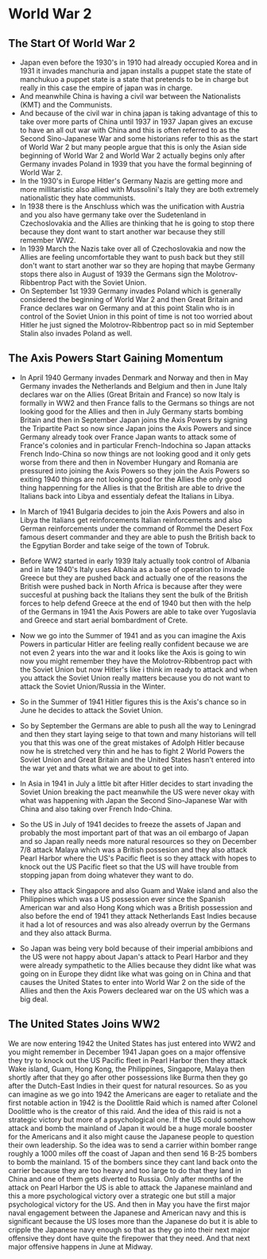 # World War 2

## The Start Of World War 2

- Japan even before the 1930's in 1910 had already occupied Korea and in 1931 it invades manchuria and japan installs a puppet state the state of manchukuo a puppet state is a state that pretends to be in charge but really in this case the empire of japan was in charge.
- And meanwhile China is having a civil war between the Nationalists (KMT) and the Communists.
- And because of the civil war in china japan is taking advantage of this to take over more parts of China until 1937 in 1937 Japan gives an excuse to have an all out war with China and this is often referred to as the Second Sino-Japanese War and some historians refer to this as the start of World War 2 but many people argue that this is only the Asian side beginning of World War 2 and World War 2 actually begins only after Germany invades Poland in 1939 that you have the formal beginning of World War 2.
- In the 1930's in Europe Hitler's Germany Nazis are getting more and more millitaristic also allied with Mussolini's Italy they are both extremely nationalistic they hate communists.
- In 1938 there is the Anschluss which was the unification with Austria and you also have germany take over the Sudetenland in Czechoslovakia and the Allies are thinking that he is going to stop there because they dont want to start another war because they still remember WW2.
- In 1939 March the Nazis take over all of Czechoslovakia and now the Allies are feeling uncomfortable they want to push back but they still don't want to start another war so they are hoping that maybe Germany stops there also in August of 1939 the Germans sign the Molotrov-Ribbentrop Pact with the Soviet Union.
- On September 1st 1939 Germany invades Poland which is generally considered the beginning of World War 2 and then Great Britain and France declares war on Germany and at this point Stalin who is in control of the Soviet Union in this point of time is not too worried about Hitler he just signed the Molotrov-Ribbentrop pact so in mid September Stalin also invades Poland as well.

## The Axis Powers Start Gaining Momentum

- In April 1940 Germany invades Denmark and Norway and then in May Germany invades the Netherlands and Belgium and then in June Italy declares war on the Allies (Great Britain and France) so now Italy is formally in WW2 and then France falls to the Germans so things are not looking good for the Allies and then in July Germany starts bombing Britain and then in September Japan joins the Axis Powers by signing the Tripartite Pact so now since Japan joins the Axis Powers and since Germany already took over France Japan wants to attack some of France's colonies and in particular French-Indochina so Japan attacks French Indo-China so now things are not looking good and it only gets worse from there and then in November Hungary and Romania are pressured into joining the Axis Powers so they join the Axis Powers so exiting 1940 things are not looking good for the Allies the only good thing happenning for the Allies is that the British are able to drive the Italians back into Libya and essentialy defeat the Italians in Libya.
- In March of 1941 Bulgaria decides to join the Axis Powers and also in Libya the Italians get reinforcements Italian reinforcements and also German reinforcements under the command of Rommel the Desert Fox famous desert commander and they are able to push the British back to the Egpytian Border and take seige of the town of Tobruk.
- Before WW2 started in early 1939 Italy actually took control of Albania and in late 1940's Italy uses Albania as a base of operation to invade Greece but they are pushed back and actually one of the reasons the British were pushed back in North Africa is because after they were succesful at pushing back the Italians they sent the bulk of the British forces to help defend Greece at the end of 1940 but then with the help of the Germans in 1941 the Axis Powers are able to take over Yugoslavia and Greece and start aerial bombardment of Crete.


- Now we go into the Summer of 1941 and as you can imagine the Axis Powers in particular Hitler are feeling really confident because we are not even 2 years into the war and it looks like the Axis is going to win now you might remember they have the Molotrov-Ribbentrop pact with the Soviet Union but now Hitler's like i think im ready to attack and when you attack the Soviet Union really matters because you do not want to attack the Soviet Union/Russia in the Winter.
- So in the Summer of 1941 Hitler figures this is the Axis's chance so in June he decides to attack the Soviet Union.
- So by September the Germans are able to push all the way to Leningrad and then they start laying seige to that town and many historians will tell you that this was one of the great mistakes of Adolph Hitler because now he is stretched very thin and he has to fight 2 World Powers the Soviet Union and Great Britain and the United States hasn't entered into the war yet and thats what we are about to get into.
- In Asia in 1941 in July a little bit after Hitler decides to start invading the Soviet Union breaking the pact meanwhile the US were never okay with what was happening with Japan the Second Sino-Japanese War with China and also taking over French Indo-China.
- So the US in July of 1941 decides to freeze the assets of Japan and probably the most important part of that was an oil embargo of Japan and so Japan really needs more natural resources so they on December 7/8 attack Malaya which was a British possesion and they also attack Pearl Harbor where the US's Pacific fleet is so they attack with hopes to knock out the US Pacific fleet so that the US will have trouble from stopping japan from doing whatever they want to do.
- They also attack Singapore and also Guam and Wake island and also the Philippines which was a US possession ever since the Spanish American war and also Hong Kong which was a British possession and also before the end of 1941 they attack Netherlands East Indies because it had a lot of resources and was also already overrun by the Germans and they also attack Burma.
- So Japan was being very bold because of their imperial ambibions and the US were not happy about Japan's attack to Pearl Harbor and they were already sympathetic to the Allies because they didnt like what was going on in Europe they didnt like what was going on in China and that causes the United States to enter into World War 2 on the side of the Allies and then the Axis Powers decleared war on the US which was a big deal.

## The United States Joins WW2
We are now entering 1942 the United States has just entered into WW2 and you might remember in December 1941 Japan goes on a major offensive they try to knock out the US Pacific fleet in Pearl Harbor then they attack Wake island, Guam, Hong Kong, the Philippines, Singapore, Malaya then shortly after that they go after other possessions like Burma then they go after the Dutch-East Indies in their quest for natural resources.
 So as you can imagine as we go into 1942 the Americans are eager to retaliate and the first notable action in 1942 is the Doolittle Raid which is named after Colonel Doolittle who is the creator of this raid.
 And the idea of this raid is not a strategic victory but more of a psychological one.
 If the US could somehow attack and bomb the mainland of Japan it would be a huge morale booster for the Americans and it also might cause the Japanese people to question their own leadership.
 So the idea was to send a carrier within bomber range roughly a 1000 miles off the coast of Japan and then send 16 B-25 bombers to bomb the mainland.
 15 of the bombers since they cant land back onto the carrier because they are too heavy and too large to do that they land in China and one of them gets diverted to Russia.
 Only after months of the attack on Pearl Harbor the US is able to attack the Japanese mainland and this a more psychological victory over a strategic one but still a major psychological victory for the US.
 And then in May you have the first major naval engagement between the Japanese and American navy and this is significant because the US loses more than the Japanese do but it is able to cripple the Japanese navy enough so that as they go into their next major offensive they dont have quite the firepower that they need.
 And that next major offensive happens in June at Midway.

